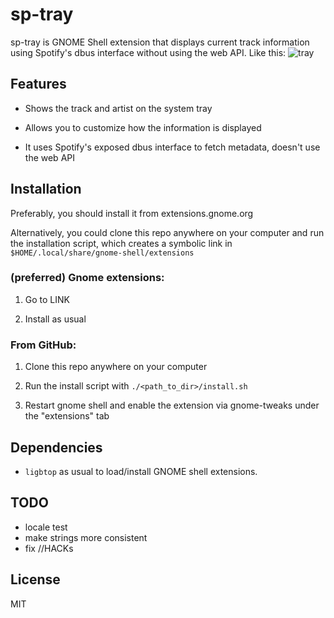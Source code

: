 
# sp-tray

sp-tray is GNOME Shell extension that displays current track information using Spotify's dbus interface without using the web API. Like this: 
![tray](https://github.com/esenliyim/sp-tray/blob/master/tray.png)

## Features

- Shows the track and artist on the system tray

- Allows you to customize how the information is displayed

- It uses Spotify's exposed dbus interface to fetch metadata, doesn't use the web API

## Installation 

Preferably, you should install it from extensions.gnome.org

Alternatively, you could clone this repo anywhere on your computer and run the installation script, which creates a symbolic link in `$HOME/.local/share/gnome-shell/extensions`

### (preferred) Gnome extensions:

1. Go to LINK

2. Install as usual

### From GitHub:

1. Clone this repo anywhere on your computer

2. Run the install script with `./<path_to_dir>/install.sh`

2. Restart gnome shell and enable the extension via gnome-tweaks under the "extensions" tab

## Dependencies 

* `ligbtop` as usual to load/install GNOME shell extensions.

## TODO

* locale test
* make strings more consistent
* fix //HACKs
## License 

MIT
